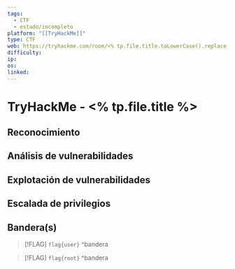 ```yaml
---
tags:
  - CTF
  - estado/incompleto
platform: "[[TryHackMe]]"
type: CTF
web: https://tryhackme.com/room/<% tp.file.title.toLowerCase().replace(/ /g, '') %>
difficulty:
ip:
os:
linked:
---
```

#  TryHackMe - <% tp.file.title %>

## Reconocimiento


## Análisis de vulnerabilidades


## Explotación de vulnerabilidades


## Escalada de privilegios


## Bandera(s)

> [!FLAG] `flag{user}`
^bandera

> [!FLAG] `flag{root}`
^bandera